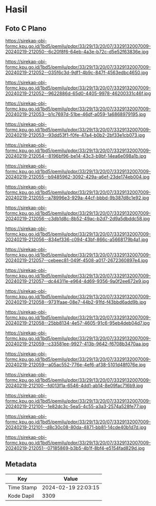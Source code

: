 # Hasil

## Foto C Plano

https://sirekap-obj-formc.kpu.go.id/1bd5/pemilu/pdpr/33/29/13/20/07/3329132007009-20240219-212050--6c20f8f6-64eb-4a3e-b72c-d5e52f63836e.jpg

https://sirekap-obj-formc.kpu.go.id/1bd5/pemilu/pdpr/33/29/13/20/07/3329132007009-20240219-212052--035f6c3d-9df1-4b9c-847f-4563edbc4650.jpg

https://sirekap-obj-formc.kpu.go.id/1bd5/pemilu/pdpr/33/29/13/20/07/3329132007009-20240219-212052--9622886d-65d0-4405-9978-46200331c46f.jpg

https://sirekap-obj-formc.kpu.go.id/1bd5/pemilu/pdpr/33/29/13/20/07/3329132007009-20240219-212053--b1c7697d-51be-46df-a059-1a6868979195.jpg

https://sirekap-obj-formc.kpu.go.id/1bd5/pemilu/pdpr/33/29/13/20/07/3329132007009-20240219-212053--93dd53f1-f0fe-47a4-b0b2-2bf33e1cb073.jpg

https://sirekap-obj-formc.kpu.go.id/1bd5/pemilu/pdpr/33/29/13/20/07/3329132007009-20240219-212054--8196bf96-be14-43c3-b9bf-14ea6e098a1b.jpg

https://sirekap-obj-formc.kpu.go.id/1bd5/pemilu/pdpr/33/29/13/20/07/3329132007009-20240219-212055--b9485962-3092-429a-a6ef-23de174eb004.jpg

https://sirekap-obj-formc.kpu.go.id/1bd5/pemilu/pdpr/33/29/13/20/07/3329132007009-20240219-212055--a78996e3-929a-44cf-bbbd-9b387d8c1e92.jpg

https://sirekap-obj-formc.kpu.go.id/1bd5/pemilu/pdpr/33/29/13/20/07/3329132007009-20240219-212056--c3db1d8c-8b52-49ac-b2d7-2d9a5dbddc58.jpg

https://sirekap-obj-formc.kpu.go.id/1bd5/pemilu/pdpr/33/29/13/20/07/3329132007009-20240219-212056--834ef336-c094-43bf-866c-a5668179b4a1.jpg

https://sirekap-obj-formc.kpu.go.id/1bd5/pemilu/pdpr/33/29/13/20/07/3329132007009-20240219-212057--cebeec81-049f-4508-a017-2672360897e4.jpg

https://sirekap-obj-formc.kpu.go.id/1bd5/pemilu/pdpr/33/29/13/20/07/3329132007009-20240219-212057--dc44311e-e964-4d69-9356-9a0f2ee672e9.jpg

https://sirekap-obj-formc.kpu.go.id/1bd5/pemilu/pdpr/33/29/13/20/07/3329132007009-20240219-212058--9731faae-08e7-44b2-91fd-f43bbd6add9b.jpg

https://sirekap-obj-formc.kpu.go.id/1bd5/pemilu/pdpr/33/29/13/20/07/3329132007009-20240219-212058--25bb8134-4e57-4605-91c6-95eb4deb04d7.jpg

https://sirekap-obj-formc.kpu.go.id/1bd5/pemilu/pdpr/33/29/13/20/07/3329132007009-20240219-212059--c33581ee-9927-413b-9642-f6708b3470aa.jpg

https://sirekap-obj-formc.kpu.go.id/1bd5/pemilu/pdpr/33/29/13/20/07/3329132007009-20240219-212059--a05ac552-776e-4ef6-af38-5101d48f076e.jpg

https://sirekap-obj-formc.kpu.go.id/1bd5/pemilu/pdpr/33/29/13/20/07/3329132007009-20240219-212100--fd013f1a-6546-4dd1-ab14-8e09fac716b9.jpg

https://sirekap-obj-formc.kpu.go.id/1bd5/pemilu/pdpr/33/29/13/20/07/3329132007009-20240219-212100--1e82dc3c-5ea5-4c55-a3a3-2574a528fe77.jpg

https://sirekap-obj-formc.kpu.go.id/1bd5/pemilu/pdpr/33/29/13/20/07/3329132007009-20240219-212101--d8c30c08-80da-4871-bb81-14cde40b1d7d.jpg

https://sirekap-obj-formc.kpu.go.id/1bd5/pemilu/pdpr/33/29/13/20/07/3329132007009-20240219-212051--07185869-b3b5-4b1f-8bf4-e5154fad829d.jpg


## Metadata

| Key        | Value               |
| ---------- | ------------------- |
| Time Stamp | 2024-02-19 22:03:15 |
| Kode Dapil | 3309                |



